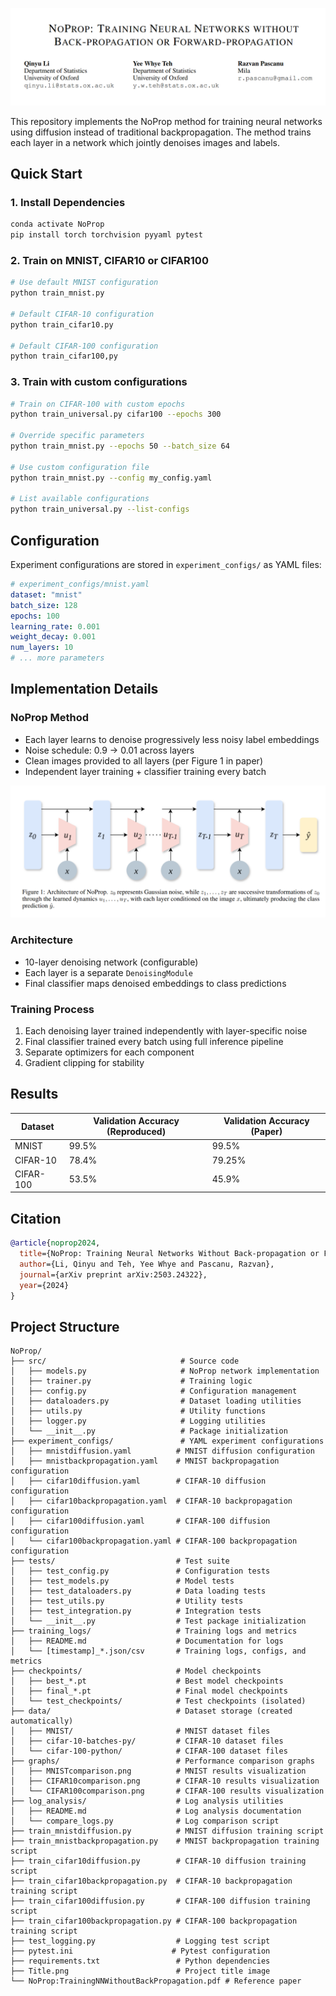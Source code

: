 ![image](image_assets/Title.png)


This repository implements the NoProp method for training neural networks using diffusion instead of traditional backpropagation.
The method trains each layer in a network which jointly denoises images and labels. 

## Quick Start

### 1. Install Dependencies

```bash
conda activate NoProp
pip install torch torchvision pyyaml pytest
```

### 2. Train on MNIST, CIFAR10 or CIFAR100

```bash
# Use default MNIST configuration
python train_mnist.py

# Default CIFAR-10 configuration
python train_cifar10.py

# Default CIFAR-100 configuration
python train_cifar100,py

```

### 3. Train with custom configurations

```bash
# Train on CIFAR-100 with custom epochs
python train_universal.py cifar100 --epochs 300

# Override specific parameters
python train_mnist.py --epochs 50 --batch_size 64

# Use custom configuration file
python train_mnist.py --config my_config.yaml

# List available configurations
python train_universal.py --list-configs
```

## Configuration

Experiment configurations are stored in `experiment_configs/` as YAML files:

```yaml
# experiment_configs/mnist.yaml
dataset: "mnist"
batch_size: 128
epochs: 100
learning_rate: 0.001
weight_decay: 0.001
num_layers: 10
# ... more parameters
```

## Implementation Details

### NoProp Method
- Each layer learns to denoise progressively less noisy label embeddings
- Noise schedule: 0.9 → 0.01 across layers
- Clean images provided to all layers (per Figure 1 in paper)
- Independent layer training + classifier training every batch

![image](image_assets/Figure1.png)


### Architecture
- 10-layer denoising network (configurable)
- Each layer is a separate `DenoisingModule`
- Final classifier maps denoised embeddings to class predictions

### Training Process
1. Each denoising layer trained independently with layer-specific noise
2. Final classifier trained every batch using full inference pipeline  
3. Separate optimizers for each component
4. Gradient clipping for stability

## Results

| Dataset    | Validation Accuracy (Reproduced) | Validation Accuracy (Paper) |
|------------|-----------------------------------|------------------------------|
| MNIST      | 99.5%                            | 99.5%                        |
| CIFAR-10   | 78.4%                            | 79.25%                       |
| CIFAR-100  | 53.5%                            | 45.9%                        |

## Citation

```bibtex
@article{noprop2024,
  title={NoProp: Training Neural Networks Without Back-propagation or Forward-propagation},
  author={Li, Qinyu and Teh, Yee Whye and Pascanu, Razvan},
  journal={arXiv preprint arXiv:2503.24322},
  year={2024}
}
```

## Project Structure

```
NoProp/
├── src/                              # Source code
│   ├── models.py                     # NoProp network implementation
│   ├── trainer.py                    # Training logic
│   ├── config.py                     # Configuration management
│   ├── dataloaders.py                # Dataset loading utilities
│   ├── utils.py                      # Utility functions
│   ├── logger.py                     # Logging utilities
│   └── __init__.py                   # Package initialization
├── experiment_configs/               # YAML experiment configurations
│   ├── mnistdiffusion.yaml          # MNIST diffusion configuration
│   ├── mnistbackpropagation.yaml    # MNIST backpropagation configuration
│   ├── cifar10diffusion.yaml        # CIFAR-10 diffusion configuration
│   ├── cifar10backpropagation.yaml  # CIFAR-10 backpropagation configuration
│   ├── cifar100diffusion.yaml       # CIFAR-100 diffusion configuration
│   └── cifar100backpropagation.yaml # CIFAR-100 backpropagation configuration
├── tests/                           # Test suite
│   ├── test_config.py               # Configuration tests
│   ├── test_models.py               # Model tests
│   ├── test_dataloaders.py          # Data loading tests
│   ├── test_utils.py                # Utility tests
│   ├── test_integration.py          # Integration tests
│   └── __init__.py                  # Test package initialization
├── training_logs/                   # Training logs and metrics
│   ├── README.md                    # Documentation for logs
│   └── [timestamp]_*.json/csv       # Training logs, configs, and metrics
├── checkpoints/                     # Model checkpoints
│   ├── best_*.pt                    # Best model checkpoints
│   ├── final_*.pt                   # Final model checkpoints
│   └── test_checkpoints/            # Test checkpoints (isolated)
├── data/                            # Dataset storage (created automatically)
│   ├── MNIST/                       # MNIST dataset files
│   ├── cifar-10-batches-py/         # CIFAR-10 dataset files
│   └── cifar-100-python/            # CIFAR-100 dataset files
├── graphs/                          # Performance comparison graphs
│   ├── MNISTcomparison.png          # MNIST results visualization
│   ├── CIFAR10comparison.png        # CIFAR-10 results visualization
│   └── CIFAR100comparison.png       # CIFAR-100 results visualization
├── log_analysis/                    # Log analysis utilities
│   ├── README.md                    # Log analysis documentation
│   └── compare_logs.py              # Log comparison script
├── train_mnistdiffusion.py          # MNIST diffusion training script
├── train_mnistbackpropagation.py    # MNIST backpropagation training script
├── train_cifar10diffusion.py        # CIFAR-10 diffusion training script
├── train_cifar10backpropagation.py  # CIFAR-10 backpropagation training script
├── train_cifar100diffusion.py       # CIFAR-100 diffusion training script
├── train_cifar100backpropagation.py # CIFAR-100 backpropagation training script
├── test_logging.py                  # Logging test script
├── pytest.ini                      # Pytest configuration
├── requirements.txt                 # Python dependencies
├── Title.png                        # Project title image
└── NoProp:TrainingNNWithoutBackPropagation.pdf # Reference paper
```
